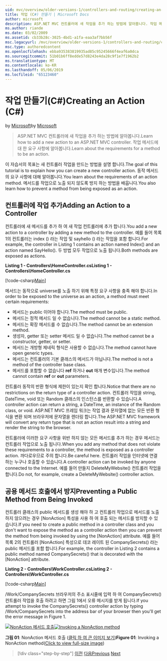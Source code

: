```yaml
---
uid: mvc/overview/older-versions-1/controllers-and-routing/creating-an-action-cs
title: 작업 (C#) 만들기 | Microsoft Docs
author: microsoft
description: ASP.NET MVC 컨트롤러에 새 작업을 추가 하는 방법에 알아봅니다. 작업 메서드에 대 한 요구 사항에 알아봅니다.
ms.author: riande
ms.date: 03/02/2009
ms.assetid: cb33b28c-3025-4bd1-a1fa-eaa3af7bb56f
msc.legacyurl: /mvc/overview/older-versions-1/controllers-and-routing/creating-an-action-cs
msc.type: authoredcontent
ms.openlocfilehash: ebba935383819935ad85c95245666f4eaf6a0dca
ms.sourcegitcommit: 51b01b6ff8edde57d8243e4da28c9f1e7f1962b2
ms.translationtype: MT
ms.contentlocale: ko-KR
ms.lasthandoff: 05/06/2019
ms.locfileid: "65123460"
---
```

# <a name="creating-an-action-c"></a><span data-ttu-id="99228-104">작업 만들기(C#)</span><span class="sxs-lookup"><span data-stu-id="99228-104">Creating an Action (C#)</span></span>

<span data-ttu-id="99228-105">by [Microsoft](https://github.com/microsoft)</span><span class="sxs-lookup"><span data-stu-id="99228-105">by [Microsoft](https://github.com/microsoft)</span></span>

> <span data-ttu-id="99228-106">ASP.NET MVC 컨트롤러에 새 작업을 추가 하는 방법에 알아봅니다.</span><span class="sxs-lookup"><span data-stu-id="99228-106">Learn how to add a new action to an ASP.NET MVC controller.</span></span> <span data-ttu-id="99228-107">작업 메서드에 대 한 요구 사항에 알아봅니다.</span><span class="sxs-lookup"><span data-stu-id="99228-107">Learn about the requirements for a method to be an action.</span></span>

<span data-ttu-id="99228-108">이 자습서의 목표는 새 컨트롤러 작업을 만드는 방법을 설명 합니다.</span><span class="sxs-lookup"><span data-stu-id="99228-108">The goal of this tutorial is to explain how you can create a new controller action.</span></span> <span data-ttu-id="99228-109">동작 메서드의 요구 사항에 대해 알아봅니다.</span><span class="sxs-lookup"><span data-stu-id="99228-109">You learn about the requirements of an action method.</span></span> <span data-ttu-id="99228-110">메서드를 작업으로 노출 되지 않도록 방지 하는 방법을 배웁니다.</span><span class="sxs-lookup"><span data-stu-id="99228-110">You also learn how to prevent a method from being exposed as an action.</span></span>

## <a name="adding-an-action-to-a-controller"></a><span data-ttu-id="99228-111">컨트롤러에 작업 추가</span><span class="sxs-lookup"><span data-stu-id="99228-111">Adding an Action to a Controller</span></span>

<span data-ttu-id="99228-112">컨트롤러에 새 메서드를 추가 하 여 새 작업 컨트롤러에 추가 합니다.</span><span class="sxs-lookup"><span data-stu-id="99228-112">You add a new action to a controller by adding a new method to the controller.</span></span> <span data-ttu-id="99228-113">예를 들어 목록 1의 컨트롤러는 index () 라는 작업 및 sayhello () 라는 작업을 포함 합니다.</span><span class="sxs-lookup"><span data-stu-id="99228-113">For example, the controller in Listing 1 contains an action named Index() and an action named SayHello().</span></span> <span data-ttu-id="99228-114">두 방법 모두 작업으로 노출 됩니다.</span><span class="sxs-lookup"><span data-stu-id="99228-114">Both methods are exposed as actions.</span></span>

<span data-ttu-id="99228-115">**Listing 1 - Controllers\HomeController.cs**</span><span class="sxs-lookup"><span data-stu-id="99228-115">**Listing 1 - Controllers\HomeController.cs**</span></span>

[!code-csharp[Main](creating-an-action-cs/samples/sample1.cs)]

<span data-ttu-id="99228-116">메서드는 동작으로 universe를 노출 하기 위해 특정 요구 사항을 충족 해야 합니다.</span><span class="sxs-lookup"><span data-stu-id="99228-116">In order to be exposed to the universe as an action, a method must meet certain requirements:</span></span>

- <span data-ttu-id="99228-117">메서드는 public 이어야 합니다.</span><span class="sxs-lookup"><span data-stu-id="99228-117">The method must be public.</span></span>
- <span data-ttu-id="99228-118">메서드는 정적 메서드 일 수 없습니다.</span><span class="sxs-lookup"><span data-stu-id="99228-118">The method cannot be a static method.</span></span>
- <span data-ttu-id="99228-119">메서드는 확장 메서드를 수 없습니다.</span><span class="sxs-lookup"><span data-stu-id="99228-119">The method cannot be an extension method.</span></span>
- <span data-ttu-id="99228-120">생성자, getter 또는 setter 메서드 일 수 없습니다.</span><span class="sxs-lookup"><span data-stu-id="99228-120">The method cannot be a constructor, getter, or setter.</span></span>
- <span data-ttu-id="99228-121">메서드는 개방형 제네릭 형식은 사용할 수 없습니다.</span><span class="sxs-lookup"><span data-stu-id="99228-121">The method cannot have open generic types.</span></span>
- <span data-ttu-id="99228-122">메서드는 컨트롤러의 기본 클래스의 메서드가 아닙니다.</span><span class="sxs-lookup"><span data-stu-id="99228-122">The method is not a method of the controller base class.</span></span>
- <span data-ttu-id="99228-123">메서드를 포함할 수 없습니다 **ref** 하거나 **out** 매개 변수입니다.</span><span class="sxs-lookup"><span data-stu-id="99228-123">The method cannot contain **ref** or **out** parameters.</span></span>

<span data-ttu-id="99228-124">컨트롤러 동작의 반환 형식에 제한이 있는지 확인 합니다.</span><span class="sxs-lookup"><span data-stu-id="99228-124">Notice that there are no restrictions on the return type of a controller action.</span></span> <span data-ttu-id="99228-125">컨트롤러 작업을 string, DateTime, void 또는 Random 클래스의 인스턴스를 반환할 수 있습니다.</span><span class="sxs-lookup"><span data-stu-id="99228-125">A controller action can return a string, a DateTime, an instance of the Random class, or void.</span></span> <span data-ttu-id="99228-126">ASP.NET MVC 프레임 워크는 작업 결과 문자열에 없는 모든 반환 형식을 변환 되며 브라우저에 문자열을 렌더링 합니다.</span><span class="sxs-lookup"><span data-stu-id="99228-126">The ASP.NET MVC framework will convert any return type that is not an action result into a string and render the string to the browser.</span></span>

<span data-ttu-id="99228-127">컨트롤러에 이러한 요구 사항을 위반 하지 않는 모든 메서드를 추가 하는 경우 메서드는 컨트롤러 작업으로 노출 됩니다.</span><span class="sxs-lookup"><span data-stu-id="99228-127">When you add any method that does not violate these requirements to a controller, the method is exposed as a controller action.</span></span> <span data-ttu-id="99228-128">까다로우므로 주의 합니다.</span><span class="sxs-lookup"><span data-stu-id="99228-128">Be careful here.</span></span> <span data-ttu-id="99228-129">컨트롤러 작업을 인터넷에 연결 하는 누구나 호출할 수 있습니다.</span><span class="sxs-lookup"><span data-stu-id="99228-129">A controller action can be invoked by anyone connected to the Internet.</span></span> <span data-ttu-id="99228-130">예를 들어 만들지 DeleteMyWebsite() 컨트롤러 작업을 합니다.</span><span class="sxs-lookup"><span data-stu-id="99228-130">Do not, for example, create a DeleteMyWebsite() controller action.</span></span>

## <a name="preventing-a-public-method-from-being-invoked"></a><span data-ttu-id="99228-131">공용 메서드 호출에서 방지</span><span class="sxs-lookup"><span data-stu-id="99228-131">Preventing a Public Method from Being Invoked</span></span>

<span data-ttu-id="99228-132">컨트롤러 클래스의 public 메서드를 생성 해야 하 고 컨트롤러 작업으로 메서드를 노출 하지 않으려는 경우 [NonAction] 특성을 사용 하 여 호출 되는 메서드를 방지할 수 있습니다.</span><span class="sxs-lookup"><span data-stu-id="99228-132">If you need to create a public method in a controller class and you don't want to expose the method as a controller action then you can prevent the method from being invoked by using the [NonAction] attribute.</span></span> <span data-ttu-id="99228-133">예를 들어 목록 2의 컨트롤러 [NonAction] 특성으로 데코 레이트 된 CompanySecrets() 라는 public 메서드를 포함 합니다.</span><span class="sxs-lookup"><span data-stu-id="99228-133">For example, the controller in Listing 2 contains a public method named CompanySecrets() that is decorated with the [NonAction] attribute.</span></span>

<span data-ttu-id="99228-134">**Listing 2 - Controllers\WorkController.cs**</span><span class="sxs-lookup"><span data-stu-id="99228-134">**Listing 2 - Controllers\WorkController.cs**</span></span>

[!code-csharp[Main](creating-an-action-cs/samples/sample2.cs)]

<span data-ttu-id="99228-135">/Work/CompanySecrets 브라우저의 주소 표시줄에 입력 하 여 CompanySecrets() 컨트롤러 작업을 호출 하려고 하면 그림 1에서 오류 메시지를 받게 됩니다.</span><span class="sxs-lookup"><span data-stu-id="99228-135">If you attempt to invoke the CompanySecrets() controller action by typing /Work/CompanySecrets into the address bar of your browser then you'll get the error message in Figure 1.</span></span>

<span data-ttu-id="99228-136">[![NonAction 메서드 호출](creating-an-action-cs/_static/image1.jpg)](creating-an-action-cs/_static/image1.png)</span><span class="sxs-lookup"><span data-stu-id="99228-136">[![Invoking a NonAction method](creating-an-action-cs/_static/image1.jpg)](creating-an-action-cs/_static/image1.png)</span></span>

<span data-ttu-id="99228-137">**그림 01**: NonAction 메서드 호출 ([클릭 하 여 큰 이미지 보기](creating-an-action-cs/_static/image2.png))</span><span class="sxs-lookup"><span data-stu-id="99228-137">**Figure 01**: Invoking a NonAction method([Click to view full-size image](creating-an-action-cs/_static/image2.png))</span></span>

> [!div class="step-by-step"]
> <span data-ttu-id="99228-138">[이전](creating-a-controller-cs.md)
> [다음](asp-net-mvc-routing-overview-vb.md)</span><span class="sxs-lookup"><span data-stu-id="99228-138">[Previous](creating-a-controller-cs.md)
[Next](asp-net-mvc-routing-overview-vb.md)</span></span>
